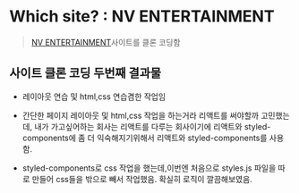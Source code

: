 #  Which site? : NV ENTERTAINMENT

> [NV ENTERTAINMENT](http://nventertainment.net/)사이트를 클론 코딩함

## 사이트 클론 코딩 두번째 결과물

- 레이아웃 연습 및 html,css 연습겸한 작업임

- 간단한 페이지 레이아웃 및 html,css 작업을 하는거라 리액트를 써야할까 고민했는데, 내가 가고싶어하는 회사는 리액트를 다루는 회사이기에 리액트와 styled-components에 좀 더 익숙해지기위해서 리액트와 styled-components를 사용함.

- styled-components로 css 작업을 했는데,이번엔 처음으로 styles.js 파일을 따로 만들어 css들을 밖으로 빼서 작업했음. 확실히 로직이 깔끔해보였음.

